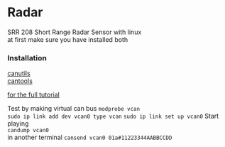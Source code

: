 # Radar
SRR 208 Short Range Radar Sensor with linux<br/>
at first make sure you have installed both<br/>
### Installation
[canutils](https://github.com/linux-can/can-utils)<br/>
[cantools](https://cantools.readthedocs.io/en/latest/#the-monitor-subcommand)<br/>

[for the full tutorial](https://sgframework.readthedocs.io/en/latest/cantutorial.html) <br/>



Test by making virtual can bus
`modprobe vcan`<br/>
`sudo ip link add dev vcan0 type vcan`
`sudo ip link set up vcan0`
Start playing<br/>
`candump vcan0`<br/>
in another terminal
`cansend vcan0 01a#11223344AABBCCDD`
